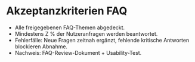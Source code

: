 # Akzeptanzkriterien FAQ

- Alle freigegebenen FAQ-Themen abgedeckt.
- Mindestens Z % der Nutzeranfragen werden beantwortet.
- Fehlerfälle: Neue Fragen zeitnah ergänzt, fehlende kritische Antworten blockieren Abnahme.
- Nachweis: FAQ-Review-Dokument + Usability-Test.
